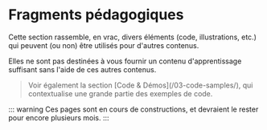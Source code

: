 # Fragments pédagogiques

Cette section rassemble, en vrac, divers éléments (code, illustrations, etc.) qui peuvent (ou non) être utilisés pour d'autres contenus.

Elles ne sont pas destinées à vous fournir un contenu d'apprentissage suffisant sans l'aide de ces autres contenus.

> Voir également la section [Code & Démos]\(/03-code-samples/), qui contextualise une grande partie des exemples de code.

::: warning
Ces pages sont en cours de constructions, et devraient le rester pour encore plusieurs mois.
:::
